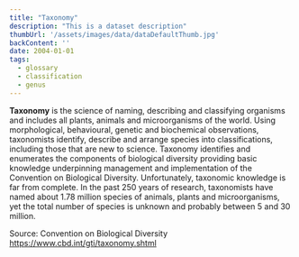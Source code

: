 ```yaml
---
title: "Taxonomy"
description: "This is a dataset description"
thumbUrl: '/assets/images/data/dataDefaultThumb.jpg'
backContent: ''
date: 2004-01-01
tags:
  - glossary
  - classification 
  - genus
---
```


<b>Taxonomy</b> is the science of naming, describing and classifying organisms and includes all plants, animals and microorganisms of the world. Using morphological, behavioural, genetic and biochemical observations, taxonomists identify, describe and arrange species into classifications, including those that are new to science. Taxonomy identifies and enumerates the components of biological diversity providing basic knowledge underpinning management and implementation of the Convention on Biological Diversity. Unfortunately, taxonomic knowledge is far from complete. In the past 250 years of research, taxonomists have named about 1.78 million species of animals, plants and microorganisms, yet the total number of species is unknown and probably between 5 and 30 million.

Source: Convention on Biological Diversity <a href='https://www.cbd.int/gti/taxonomy.shtml'>https://www.cbd.int/gti/taxonomy.shtml</a>